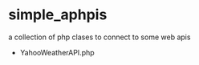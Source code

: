 simple_aphpis
=============

a collection of php clases to connect to some web apis

- YahooWeatherAPI.php